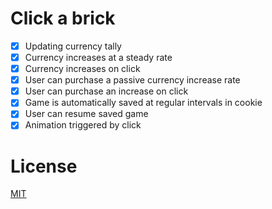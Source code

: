 # Click a brick

- [X] Updating currency tally
- [X] Currency increases at a steady rate
- [X] Currency increases on click
- [X] User can purchase a passive currency increase rate
- [X] User can purchase an increase on click
- [X] Game is automatically saved at regular intervals in cookie
- [X] User can resume saved game
- [X] Animation triggered by click

# License

[MIT](https://opensource.org/licenses/MIT)
